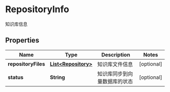 

# RepositoryInfo

知识库信息

## Properties

| Name | Type | Description | Notes |
|------------ | ------------- | ------------- | -------------|
|**repositoryFiles** | [**List&lt;Repository&gt;**](Repository.md) | 知识库文件信息 |  [optional] |
|**status** | **String** | 知识库同步到向量数据库的状态 |  [optional] |



